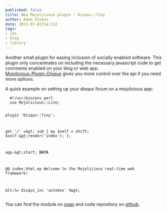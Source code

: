 ```yaml
---
published: false
title: New Mojolicious plugin - Disqus::Tiny
author: Adam Stokes
date: 2013-07-01T14:11Z
tags:
- cms
- blog
- library
---
```

<p>Another small plugin for easing inclusion of socially enabled software. This<br />
plugin only concentrates on including the necessary javascript code to get<br />
comments enabled on your blog or web app.<br />
<a href=&#34;https://metacpan.org/module/Mojolicious::Plugin::Disqus&#34;>Mojolicious::Plugin::Disqus</a> gives you more control over the api if you need<br />
more options.</p>
<p>A quick example on setting up your disqus forum on a mojolicious app:</p>
<pre><code>  #!/usr/bin/env perl
  use Mojolicious::Lite;

  plugin &#39;Disqus::Tiny&#39;;

  get &#39;/&#39; =&#38;gt; sub {
    my $self = shift;
    $self-&#38;gt;render(&#39;index&#39;);
  };

  app-&#38;gt;start;
  __DATA__

  @@ index.html.ep
  Welcome to the Mojolicious real-time web framework!

  &#38;lt;%= disqus_inc &#39;astokes&#39; %&#38;gt;
</code></pre>
<p>You can find the module on <a href=&#34;https://metacpan.org/module/Mojolicious::Plugin::Disqus::Tiny&#34;>cpan</a> and code repository on <a href=&#34;https://github.com/battlemidget/Mojolicious-Plugin-Disqus-Tiny&#34;>github</a>.</p>
